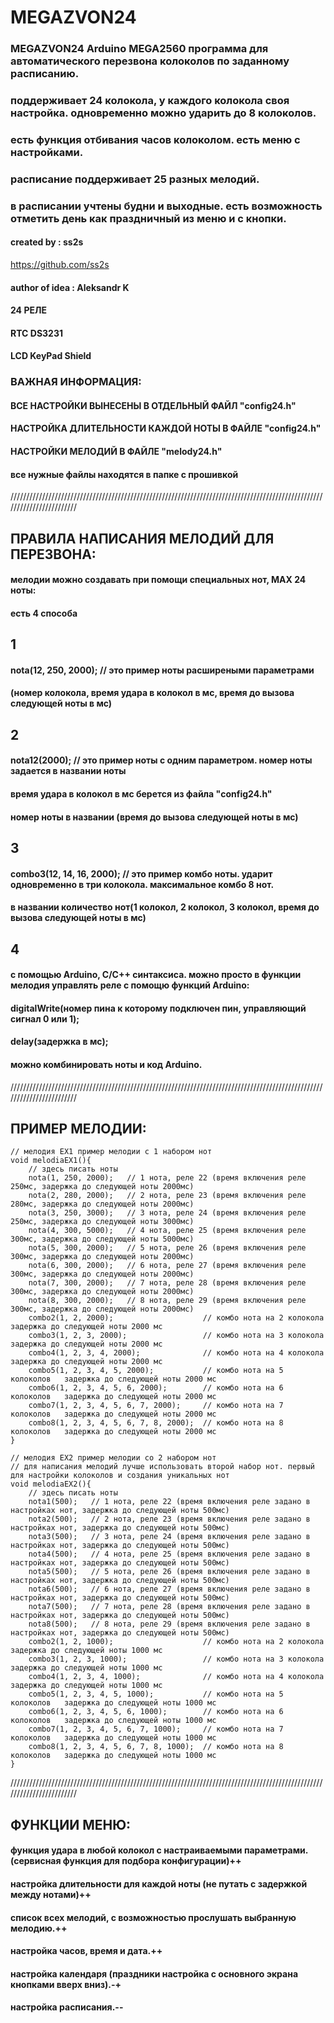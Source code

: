 # MEGAZVON24

### MEGAZVON24  Arduino MEGA2560 программа для автоматического перезвона колоколов по заданному расписанию.

### поддерживает 24 колокола, у каждого колокола своя настройка. одновременно можно ударить до 8 колоколов.
### есть функция отбивания часов колоколом. есть меню с настройками.
### расписание поддерживает 25 разных мелодий.
### в расписании учтены будни и выходные. есть возможность отметить день как праздничный из меню и с кнопки.

#### created by : ss2s
<https://github.com/ss2s>

#### author of idea : Aleksandr K


#### 24 РЕЛЕ
#### RTC DS3231
#### LCD KeyPad Shield


### ВАЖНАЯ ИНФОРМАЦИЯ:

#### ВСЕ НАСТРОЙКИ ВЫНЕСЕНЫ В ОТДЕЛЬНЫЙ ФАЙЛ "config24.h"
#### НАСТРОЙКА ДЛИТЕЛЬНОСТИ КАЖДОЙ НОТЫ В ФАЙЛЕ "config24.h"
#### НАСТРОЙКИ МЕЛОДИЙ В ФАЙЛЕ "melody24.h"

#### все нужные файлы находятся в папке с прошивкой

////////////////////////////////////////////////////////////////////////////////////////////////////////////////////////

## ПРАВИЛА НАПИСАНИЯ МЕЛОДИЙ ДЛЯ ПЕРЕЗВОНА:

#### мелодии можно создавать при помощи специальных нот, MAX 24 ноты:
#### есть 4 способа

## 1
#### nota(12, 250, 2000);  // это пример ноты расширеными параметрами
#### (номер колокола, время удара в колокол в мс, время до вызова следующей ноты в мс)

## 2
#### nota12(2000);  // это пример ноты с одним параметром. номер ноты задается в названии ноты
#### время удара в колокол в мс берется из файла "config24.h"
#### номер ноты в названии (время до вызова следующей ноты в мс)

## 3
#### combo3(12, 14, 16, 2000);  // это пример комбо ноты. ударит одновременно в три колокола. максимальное комбо 8 нот.
#### в названии количество нот(1 колокол, 2 колокол, 3 колокол, время до вызова следующей ноты в мс)

## 4
#### с помощью Arduino, С/С++ синтаксиса. можно просто в функции мелодия управлять реле с помощю функций Arduino:
#### digitalWrite(номер пина к которому подключен пин, управляющий сигнал 0 или 1);
#### delay(задержка в мс);
#### можно комбинировать ноты и код Arduino.

////////////////////////////////////////////////////////////////////////////////////////////////////////////////////////

## ПРИМЕР МЕЛОДИИ:

```
// мелодия EX1 пример мелодии с 1 набором нот
void melodiaEX1(){
	// здесь писать ноты
	nota(1, 250, 2000);   // 1 нота, реле 22 (время включения реле 250мс, задержка до следующей ноты 2000мс)
	nota(2, 280, 2000);   // 2 нота, реле 23 (время включения реле 280мс, задержка до следующей ноты 2000мс)
	nota(3, 250, 3000);   // 3 нота, реле 24 (время включения реле 250мс, задержка до следующей ноты 3000мс)
	nota(4, 300, 5000);   // 4 нота, реле 25 (время включения реле 300мс, задержка до следующей ноты 5000мс)
	nota(5, 300, 2000);   // 5 нота, реле 26 (время включения реле 300мс, задержка до следующей ноты 2000мс)
	nota(6, 300, 2000);   // 6 нота, реле 27 (время включения реле 300мс, задержка до следующей ноты 2000мс)
	nota(7, 300, 2000);   // 7 нота, реле 28 (время включения реле 300мс, задержка до следующей ноты 2000мс)
	nota(8, 300, 2000);   // 8 нота, реле 29 (время включения реле 300мс, задержка до следующей ноты 2000мс)
	combo2(1, 2, 2000);                    // комбо нота на 2 колокола   задержка до следующей ноты 2000 мс
	combo3(1, 2, 3, 2000);                 // комбо нота на 3 колокола   задержка до следующей ноты 2000 мс
	combo4(1, 2, 3, 4, 2000);              // комбо нота на 4 колокола   задержка до следующей ноты 2000 мс
	combo5(1, 2, 3, 4, 5, 2000);           // комбо нота на 5 колоколов   задержка до следующей ноты 2000 мс
	combo6(1, 2, 3, 4, 5, 6, 2000);        // комбо нота на 6 колоколов   задержка до следующей ноты 2000 мс
	combo7(1, 2, 3, 4, 5, 6, 7, 2000);     // комбо нота на 7 колоколов   задержка до следующей ноты 2000 мс
	combo8(1, 2, 3, 4, 5, 6, 7, 8, 2000);  // комбо нота на 8 колоколов   задержка до следующей ноты 2000 мс
}

// мелодия EX2 пример мелодии со 2 набором нот
// для написания мелодий лучше использовать второй набор нот. первый для настройки колоколов и создания уникальных нот
void melodiaEX2(){
	// здесь писать ноты
	nota1(500);   // 1 нота, реле 22 (время включения реле задано в настройках нот, задержка до следующей ноты 500мс)
	nota2(500);   // 2 нота, реле 23 (время включения реле задано в настройках нот, задержка до следующей ноты 500мс)
	nota3(500);   // 3 нота, реле 24 (время включения реле задано в настройках нот, задержка до следующей ноты 500мс)
	nota4(500);   // 4 нота, реле 25 (время включения реле задано в настройках нот, задержка до следующей ноты 500мс)
	nota5(500);   // 5 нота, реле 26 (время включения реле задано в настройках нот, задержка до следующей ноты 500мс)
	nota6(500);   // 6 нота, реле 27 (время включения реле задано в настройках нот, задержка до следующей ноты 500мс)
	nota7(500);   // 7 нота, реле 28 (время включения реле задано в настройках нот, задержка до следующей ноты 500мс)
	nota8(500);   // 8 нота, реле 29 (время включения реле задано в настройках нот, задержка до следующей ноты 500мс)
	combo2(1, 2, 1000);                    // комбо нота на 2 колокола   задержка до следующей ноты 1000 мс
	combo3(1, 2, 3, 1000);                 // комбо нота на 3 колокола   задержка до следующей ноты 1000 мс
	combo4(1, 2, 3, 4, 1000);              // комбо нота на 4 колокола   задержка до следующей ноты 1000 мс
	combo5(1, 2, 3, 4, 5, 1000);           // комбо нота на 5 колоколов   задержка до следующей ноты 1000 мс
	combo6(1, 2, 3, 4, 5, 6, 1000);        // комбо нота на 6 колоколов   задержка до следующей ноты 1000 мс
	combo7(1, 2, 3, 4, 5, 6, 7, 1000);     // комбо нота на 7 колоколов   задержка до следующей ноты 1000 мс
	combo8(1, 2, 3, 4, 5, 6, 7, 8, 1000);  // комбо нота на 8 колоколов   задержка до следующей ноты 1000 мс
}
```

////////////////////////////////////////////////////////////////////////////////////////////////////////////////////////

## ФУНКЦИИ МЕНЮ:

#### функция удара в любой колокол с настраиваемыми параметрами.(сервисная функция для подбора конфигурации)++
#### настройка длительности для каждой ноты (не путать с задержкой между нотами)++
#### список всех мелодий, с возможностью прослушать выбранную мелодию.++
#### настройка часов, время и дата.++
#### настройка календаря (праздники настройка с основного экрана кнопками вверх вниз).-+
#### настройка расписания.--
